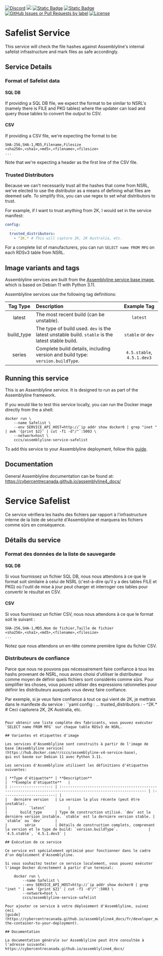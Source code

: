 [![Discord](https://img.shields.io/badge/chat-on%20discord-7289da.svg?sanitize=true)](https://discord.gg/GUAy9wErNu)
[![](https://img.shields.io/discord/908084610158714900)](https://discord.gg/GUAy9wErNu)
[![Static Badge](https://img.shields.io/badge/github-assemblyline-blue?logo=github)](https://github.com/CybercentreCanada/assemblyline)
[![Static Badge](https://img.shields.io/badge/github-assemblyline\_service\_safelist-blue?logo=github)](https://github.com/CybercentreCanada/assemblyline-service-safelist)
[![GitHub Issues or Pull Requests by label](https://img.shields.io/github/issues/CybercentreCanada/assemblyline/service-safelist)](https://github.com/CybercentreCanada/assemblyline/issues?q=is:issue+is:open+label:service-safelist)
[![License](https://img.shields.io/github/license/CybercentreCanada/assemblyline-service-safelist)](./LICENSE)
# Safelist Service

This service will check the file hashes against Assemblyline's internal safelist infrastructure and mark files as safe accordingly.

## Service Details

### Format of Safelist data

#### SQL DB

If providing a SQL DB file, we expect the format to be similar to NSRL's (namely there is FILE and PKG tables) where the updater can load and query those tables to convert the output to CSV.

#### CSV

If providing a CSV file, we're expecting the format to be:

```
SHA-256,SHA-1,MD5,Filename,Filesize
<sha256>,<sha1>,<md5>,<filename>,<filesize>
...
```

Note that we're expecting a header as the first line of the CSV file.

### Trusted Distributors
Because we can't necessarily trust all the hashes that come from NSRL, we've elected to use the distributor
as a means of defining what files are deemed safe. To simplify this, you can use regex to set what distributors to trust.

For example, if I want to trust anything from 2K, I would set in the service manifest:
```yaml
config:
  ...
  trusted_distributors:
    - ^2K.* # This will capture 2K, 2K Australia, etc.
```

For a complete list of manufacturers, you can run `SELECT name FROM MFG` on each RDSv3 table from NSRL.

## Image variants and tags

Assemblyline services are built from the [Assemblyline service base image](https://hub.docker.com/r/cccs/assemblyline-v4-service-base),
which is based on Debian 11 with Python 3.11.

Assemblyline services use the following tag definitions:

| **Tag Type** | **Description**                                                                                  |      **Example Tag**       |
| :----------: | :----------------------------------------------------------------------------------------------- | :------------------------: |
|    latest    | The most recent build (can be unstable).                                                         |          `latest`          |
|  build_type  | The type of build used. `dev` is the latest unstable build. `stable` is the latest stable build. |     `stable` or `dev`      |
|    series    | Complete build details, including version and build type: `version.buildType`.                   | `4.5.stable`, `4.5.1.dev3` |

## Running this service

This is an Assemblyline service. It is designed to run as part of the Assemblyline framework.

If you would like to test this service locally, you can run the Docker image directly from the a shell:

    docker run \
        --name Safelist \
        --env SERVICE_API_HOST=http://`ip addr show docker0 | grep "inet " | awk '{print $2}' | cut -f1 -d"/"`:5003 \
        --network=host \
        cccs/assemblyline-service-safelist

To add this service to your Assemblyline deployment, follow this
[guide](https://cybercentrecanada.github.io/assemblyline4_docs/developer_manual/services/run_your_service/#add-the-container-to-your-deployment).

## Documentation

General Assemblyline documentation can be found at: https://cybercentrecanada.github.io/assemblyline4_docs/

# Service Safelist

Ce service vérifiera les hashs des fichiers par rapport à l'infrastructure interne de la liste de sécurité d'Assemblyline et marquera les fichiers comme sûrs en conséquence.

## Détails du service

### Format des données de la liste de sauvegarde

#### SQL DB

Si vous fournissez un fichier SQL DB, nous nous attendons à ce que le format soit similaire à celui de NSRL (c'est-à-dire qu'il y a des tables FILE et PKG) où l'outil de mise à jour peut charger et interroger ces tables pour convertir le résultat en CSV.

#### CSV

Si vous fournissez un fichier CSV, nous nous attendons à ce que le format soit le suivant :

```
SHA-256,SHA-1,MD5,Nom de fichier,Taille de fichier
<sha256>,<sha1>,<md5>,<filename>,<filesize>
...
```

Notez que nous attendons un en-tête comme première ligne du fichier CSV.

### Distributeurs de confiance
Parce que nous ne pouvons pas nécessairement faire confiance à tous les hashs provenant de NSRL, nous avons choisi d'utiliser le distributeur
comme moyen de définir quels fichiers sont considérés comme sûrs. Pour simplifier les choses, vous pouvez utiliser des expressions rationnelles pour définir les distributeurs auxquels vous devez faire confiance.

Par exemple, si je veux faire confiance à tout ce qui vient de 2K, je mettrais dans le manifeste du service :
``yaml
config :
  ...
  trusted_distributors :
    - ^2K.* # Ceci capturera 2K, 2K Australia, etc.
```

Pour obtenir une liste complète des fabricants, vous pouvez exécuter `SELECT name FROM MFG` sur chaque table RDSv3 de NSRL.

## Variantes et étiquettes d'image

Les services d'Assemblyline sont construits à partir de l'image de base [Assemblyline service](https://hub.docker.com/r/cccs/assemblyline-v4-service-base),
qui est basée sur Debian 11 avec Python 3.11.

Les services d'Assemblyline utilisent les définitions d'étiquettes suivantes:

| **Type d'étiquette** | **Description**                                                                                                |  **Exemple d'étiquette**   |
| :------------------: | :------------------------------------------------------------------------------------------------------------- | :------------------------: |
|   dernière version   | La version la plus récente (peut être instable).                                                               |          `latest`          |
|      build_type      | Type de construction utilisé. `dev` est la dernière version instable. `stable` est la dernière version stable. |     `stable` ou `dev`      |
|        série         | Détails de construction complets, comprenant la version et le type de build: `version.buildType`.              | `4.5.stable`, `4.5.1.dev3` |

## Exécution de ce service

Ce service est spécialement optimisé pour fonctionner dans le cadre d'un déploiement d'Assemblyline.

Si vous souhaitez tester ce service localement, vous pouvez exécuter l'image Docker directement à partir d'un terminal:

    docker run \
        --name Safelist \
        --env SERVICE_API_HOST=http://`ip addr show docker0 | grep "inet " | awk '{print $2}' | cut -f1 -d"/"`:5003 \
        --network=host \
        cccs/assemblyline-service-safelist

Pour ajouter ce service à votre déploiement d'Assemblyline, suivez ceci
[guide](https://cybercentrecanada.github.io/assemblyline4_docs/fr/developer_manual/services/run_your_service/#add-the-container-to-your-deployment).

## Documentation

La documentation générale sur Assemblyline peut être consultée à l'adresse suivante: https://cybercentrecanada.github.io/assemblyline4_docs/
